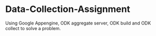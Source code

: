 # Data-Collection-Assignment
Using Google Appengine, ODK aggregate server, ODK build and ODK collect to solve a problem.
